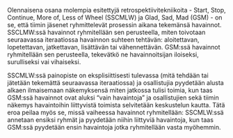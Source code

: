 Olennaisena osana molempia esitettyjä retrospektiivitekniikoita - Start, Stop, Continue, More of, Less of Wheel (SSCMLW) ja Glad, Sad, Mad (GSM) - on se, että tiimin jäsenet ryhmittelevät prosessin aikana tekemänsä havainnot. SSCLMW:ssä havainnot ryhmitellään sen perusteella, miten toivotaan seuraavassa iteraatiossa havainnon suhteen tehtävän: aloitettavan, lopetettavan, jatkettavan, lisättävän tai vähennettävän. GSM:ssä havainnot ryhmitellään sen perusteella, tekevätkö ne havainnoitsijan iloiseksi, surulliseksi vai vihaiseksi.

SSCMLW:ssä painopiste on eksplisiittisesti tulevassa (mitä tehdään tai jätetään tekemättä seuraavassa iteraatiossa) ja osallistujia pyydetään alusta alkaen ilmaisemaan näkemyksensä miten jatkossa tulisi toimia, kun taas GSM:ssä havainnot ovat aluksi “vain havaintoja” ja osallistujien sekä tiimin näkemys havaintoihin liittyvistä toimista selvitetään keskustelun kautta. Tätä eroa peilaa myös se, missä vaiheessa havainnot ryhmitellään: SSCMLW:ssä annetaan ensiksi ryhmät ja pyydetään niihin liittyviä havaintoja, kun taas GSM:ssä pyydetään ensin havaintoja jotka ryhmitellään vasta myöhemmin.

